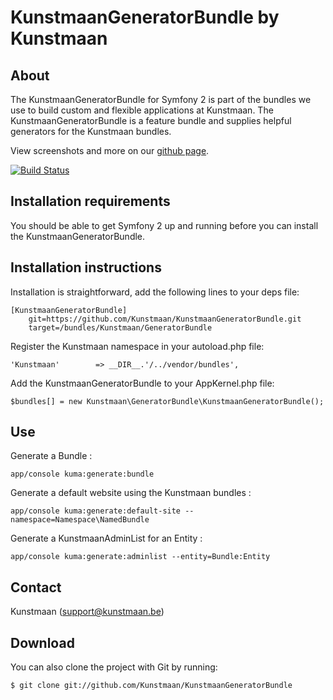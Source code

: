 KunstmaanGeneratorBundle by Kunstmaan
=================================

About
-----
The KunstmaanGeneratorBundle for Symfony 2 is part of the bundles we use to build custom and flexible applications at Kunstmaan.
The KunstmaanGeneratorBundle is a feature bundle and supplies helpful generators for the Kunstmaan bundles.

View screenshots and more on our [github page](http://kunstmaan.github.com/KunstmaanGeneratorBundle).

[![Build Status](https://secure.travis-ci.org/Kunstmaan/KunstmaanGeneratorBundle.png?branch=master)](http://travis-ci.org/Kunstmaan/KunstmaanGeneratorBundle)

Installation requirements
-------------------------
You should be able to get Symfony 2 up and running before you can install the KunstmaanGeneratorBundle.

Installation instructions
-------------------------
Installation is straightforward, add the following lines to your deps file:

```
[KunstmaanGeneratorBundle]
    git=https://github.com/Kunstmaan/KunstmaanGeneratorBundle.git
    target=/bundles/Kunstmaan/GeneratorBundle
```

Register the Kunstmaan namespace in your autoload.php file:

```
'Kunstmaan'        => __DIR__.'/../vendor/bundles',
```

Add the KunstmaanGeneratorBundle to your AppKernel.php file:

```
$bundles[] = new Kunstmaan\GeneratorBundle\KunstmaanGeneratorBundle();
```

Use
---

Generate a Bundle :

```
app/console kuma:generate:bundle
```

Generate a default website using the Kunstmaan bundles :

```
app/console kuma:generate:default-site --namespace=Namespace\NamedBundle
```

Generate a KunstmaanAdminList for an Entity :

```
app/console kuma:generate:adminlist --entity=Bundle:Entity
```

Contact
-------
Kunstmaan (support@kunstmaan.be)

Download
--------
You can also clone the project with Git by running:

```
$ git clone git://github.com/Kunstmaan/KunstmaanGeneratorBundle
```
